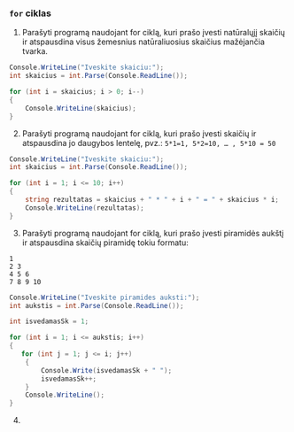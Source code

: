 ### ``for`` ciklas

1. Parašyti programą naudojant for ciklą, kuri prašo įvesti natūralųjį skaičių ir atspausdina visus žemesnius natūraliuosius skaičius mažėjančia tvarka.

```C#
Console.WriteLine("Iveskite skaiciu:");
int skaicius = int.Parse(Console.ReadLine());

for (int i = skaicius; i > 0; i--)
{
    Console.WriteLine(skaicius);
}
```

2. Parašyti programą naudojant for ciklą, kuri prašo įvesti skaičių ir atspausdina jo daugybos lentelę, pvz.:
```5*1=1, 5*2=10, … , 5*10 = 50```

```C#
Console.WriteLine("Iveskite skaiciu:");
int skaicius = int.Parse(Console.ReadLine());

for (int i = 1; i <= 10; i++)
{
    string rezultatas = skaicius + " * " + i + " = " + skaicius * i;
    Console.WriteLine(rezultatas);
}
```
3. Parašyti programą naudojant for ciklą, kuri prašo įvesti piramidės aukštį ir atspausdina skaičių piramidę tokiu formatu:

```
1
2 3
4 5 6
7 8 9 10
```

```C#
Console.WriteLine("Iveskite piramides auksti:");
int aukstis = int.Parse(Console.ReadLine());

int isvedamasSk = 1;

for (int i = 1; i <= aukstis; i++)
{
   for (int j = 1; j <= i; j++)
    {
        Console.Write(isvedamasSk + " ");
        isvedamasSk++;
    }
    Console.WriteLine();
}
```
4. 


```C#
```




```C#
```




```C#
```
